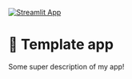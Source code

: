 [![Streamlit App](https://static.streamlit.io/badges/streamlit_badge_black_white.svg)](DEPLOYED_APP_URL)

# 🎈 Template app

Some super description of my app!
